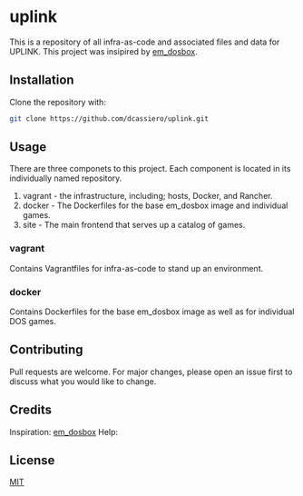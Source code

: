 # uplink
This is a repository of all infra-as-code and associated files and data for UPLINK. This project was insipired by [em_dosbox](https://github.com/dreamlayers/em-dosbox).

## Installation

Clone the repository with:

```bash
git clone https://github.com/dcassiero/uplink.git
```

## Usage
There are three componets to this project. Each component is located in its individually named repository.

1. vagrant - the infrastructure, including; hosts, Docker, and Rancher.
2. docker - The Dockerfiles for the base em_dosbox image and individual games.
3. site - The main frontend that serves up a catalog of games.


### vagrant
Contains Vagrantfiles for infra-as-code to stand up an environment.

### docker
Contains Dockerfiles for the base em_dosbox image as well as for individual DOS games.


## Contributing
Pull requests are welcome. For major changes, please open an issue first to discuss what you would like to change.

## Credits
Inspiration: [em_dosbox](https://github.com/dreamlayers/em-dosbox)
Help: 

## License
[MIT](https://choosealicense.com/licenses/mit/)